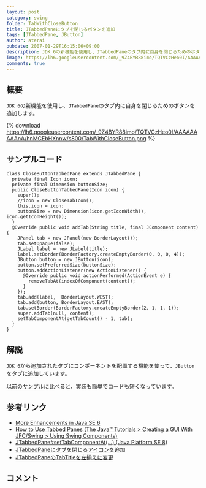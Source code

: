 ```yaml
---
layout: post
category: swing
folder: TabWithCloseButton
title: JTabbedPaneにタブを閉じるボタンを追加
tags: [JTabbedPane, JButton]
author: aterai
pubdate: 2007-01-29T16:15:06+09:00
description: JDK 6の新機能を使用し、JTabbedPaneのタブ内に自身を閉じるためのボタンを追加します。
image: https://lh6.googleusercontent.com/_9Z4BYR88imo/TQTVCzHeo0I/AAAAAAAAAnA/hnMCEbHXnnw/s800/TabWithCloseButton.png
comments: true
---
```

## 概要
`JDK 6`の新機能を使用し、`JTabbedPane`のタブ内に自身を閉じるためのボタンを追加します。

{% download https://lh6.googleusercontent.com/_9Z4BYR88imo/TQTVCzHeo0I/AAAAAAAAAnA/hnMCEbHXnnw/s800/TabWithCloseButton.png %}

## サンプルコード
<pre class="prettyprint"><code>class CloseButtonTabbedPane extends JTabbedPane {
  private final Icon icon;
  private final Dimension buttonSize;
  public CloseButtonTabbedPane(Icon icon) {
    super();
    //icon = new CloseTabIcon();
    this.icon = icon;
    buttonSize = new Dimension(icon.getIconWidth(), icon.getIconHeight());
  }
  @Override public void addTab(String title, final JComponent content) {
    JPanel tab = new JPanel(new BorderLayout());
    tab.setOpaque(false);
    JLabel label = new JLabel(title);
    label.setBorder(BorderFactory.createEmptyBorder(0, 0, 0, 4));
    JButton button = new JButton(icon);
    button.setPreferredSize(buttonSize);
    button.addActionListener(new ActionListener() {
      @Override public void actionPerformed(ActionEvent e) {
        removeTabAt(indexOfComponent(content));
      }
    });
    tab.add(label,  BorderLayout.WEST);
    tab.add(button, BorderLayout.EAST);
    tab.setBorder(BorderFactory.createEmptyBorder(2, 1, 1, 1));
    super.addTab(null, content);
    setTabComponentAt(getTabCount() - 1, tab);
  }
}
</code></pre>

## 解説
`JDK 6`から追加されたタブにコンポーネントを配置する機能を使って、`JButton`をタブに追加しています。

[以前のサンプル](http://ateraimemo.com/Swing/TabWithCloseIcon.html)に比べると、実装も簡単でコードも短くなっています。

## 参考リンク
- [More Enhancements in Java SE 6](http://www.oracle.com/technetwork/articles/javase/index-135776.html)
- [How to Use Tabbed Panes (The Java™ Tutorials > Creating a GUI With JFC/Swing > Using Swing Components)](https://docs.oracle.com/javase/tutorial/uiswing/components/tabbedpane.html)
- [JTabbedPane#setTabComponentAt(...) (Java Platform SE 8)](https://docs.oracle.com/javase/jp/8/docs/api/javax/swing/JTabbedPane.html#setTabComponentAt-int-java.awt.Component-)
- [JTabbedPaneにタブを閉じるアイコンを追加](http://ateraimemo.com/Swing/TabWithCloseIcon.html)
- [JTabbedPaneのTabTitleを左揃えに変更](http://ateraimemo.com/Swing/TabTitleAlignment.html)

<!-- dummy comment line for breaking list -->

## コメント
